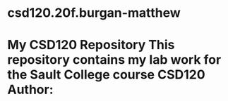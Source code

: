 # csd120.20f.burgan-matthew
# My CSD120 Repository This repository contains my lab work for the Sault College course CSD120 **Author**: <yourname>
